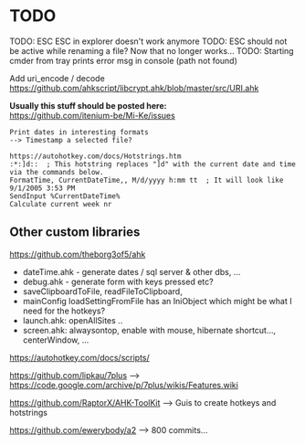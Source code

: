 TODO
====

TODO: ESC ESC  in explorer doesn't work anymore
TODO: ESC should not be active while renaming a file? Now that no longer works...
TODO: Starting cmder from tray prints error msg in console (path not found)

Add uri_encode / decode
https://github.com/ahkscript/libcrypt.ahk/blob/master/src/URI.ahk

**Usually this stuff should be posted here:**  
https://github.com/itenium-be/Mi-Ke/issues

```
Print dates in interesting formats  
--> Timestamp a selected file?

https://autohotkey.com/docs/Hotstrings.htm  
:*:]d::  ; This hotstring replaces "]d" with the current date and time via the commands below.  
FormatTime, CurrentDateTime,, M/d/yyyy h:mm tt  ; It will look like 9/1/2005 3:53 PM  
SendInput %CurrentDateTime%  
Calculate current week nr
```

Other custom libraries
----------------------

https://github.com/theborg3of5/ahk
- dateTime.ahk - generate dates / sql server & other dbs, ...
- debug.ahk - generate form with keys pressed etc?
- saveClipboardToFile, readFileToClipboard, 
- mainConfig loadSettingFromFile has an IniObject which might be what I need for the hotkeys?
- launch.ahk: openAllSites ..
- screen.ahk: alwaysontop, enable with mouse, hibernate shortcut..., centerWindow, ...

https://autohotkey.com/docs/scripts/


https://github.com/lipkau/7plus
--> https://code.google.com/archive/p/7plus/wikis/Features.wiki

https://github.com/RaptorX/AHK-ToolKit
--> Guis to create hotkeys and hotstrings

https://github.com/ewerybody/a2
--> 800 commits...
